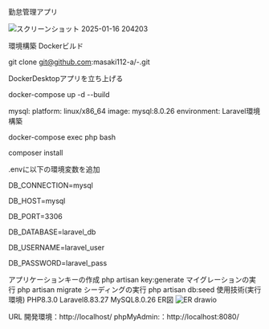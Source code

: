勤怠管理アプリ

![スクリーンショット 2025-01-16 204203](https://github.com/user-attachments/assets/03d3948c-7d8c-4d17-b281-e1ea5f71042a)


環境構築
Dockerビルド

git clone git@github.com:masaki112-a/-.git

DockerDesktopアプリを立ち上げる

docker-compose up -d --build


mysql:
    platform: linux/x86_64
    image: mysql:8.0.26
    environment:
Laravel環境構築

docker-compose exec php bash

composer install

.envに以下の環境変数を追加

DB_CONNECTION=mysql

DB_HOST=mysql

DB_PORT=3306

DB_DATABASE=laravel_db

DB_USERNAME=laravel_user

DB_PASSWORD=laravel_pass

アプリケーションキーの作成
php artisan key:generate
マイグレーションの実行
php artisan migrate
シーディングの実行
php artisan db:seed
使用技術(実行環境)
PHP8.3.0
Laravel8.83.27
MySQL8.0.26
ER図
![ER drawio](https://github.com/user-attachments/assets/07d2ec11-3183-4bf0-a078-947736880fff)

URL
開発環境：http://localhost/
phpMyAdmin:：http://localhost:8080/
